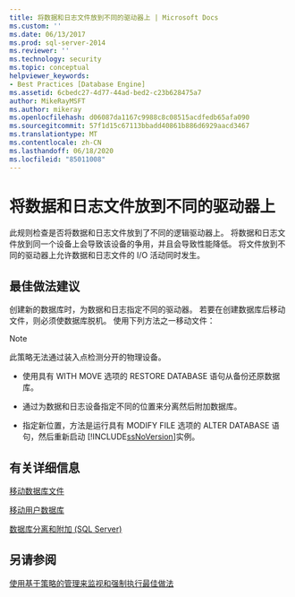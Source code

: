```yaml
---
title: 将数据和日志文件放到不同的驱动器上 | Microsoft Docs
ms.custom: ''
ms.date: 06/13/2017
ms.prod: sql-server-2014
ms.reviewer: ''
ms.technology: security
ms.topic: conceptual
helpviewer_keywords:
- Best Practices [Database Engine]
ms.assetid: 6cbedc27-4d77-44ad-bed2-c23b628475a7
author: MikeRayMSFT
ms.author: mikeray
ms.openlocfilehash: d06087da1167c9988c8c08515acdfedb65afa090
ms.sourcegitcommit: 57f1d15c67113bbadd40861b886d6929aacd3467
ms.translationtype: MT
ms.contentlocale: zh-CN
ms.lasthandoff: 06/18/2020
ms.locfileid: "85011008"
---
```

# <a name="place-data-and-log-files-on-separate-drives"></a>将数据和日志文件放到不同的驱动器上
  此规则检查是否将数据和日志文件放到了不同的逻辑驱动器上。 将数据和日志文件放到同一个设备上会导致该设备的争用，并且会导致性能降低。 将文件放到不同的驱动器上允许数据和日志文件的 I/O 活动同时发生。  
  
## <a name="best-practices-recommendations"></a>最佳做法建议  
 创建新的数据库时，为数据和日志指定不同的驱动器。 若要在创建数据库后移动文件，则必须使数据库脱机。 使用下列方法之一移动文件：  
  
> [!NOTE]  
>  此策略无法通过装入点检测分开的物理设备。  
  
-   使用具有 WITH MOVE 选项的 RESTORE DATABASE 语句从备份还原数据库。  
  
-   通过为数据和日志设备指定不同的位置来分离然后附加数据库。  
  
-   指定新位置，方法是运行具有 MODIFY FILE 选项的 ALTER DATABASE 语句，然后重新启动 [!INCLUDE[ssNoVersion](../../includes/ssnoversion-md.md)]实例。  
  
## <a name="for-more-information"></a>有关详细信息  
 [移动数据库文件](../databases/move-database-files.md)  
  
 [移动用户数据库](../databases/move-user-databases.md)  
  
 [数据库分离和附加 (SQL Server)](../databases/database-detach-and-attach-sql-server.md)  
  
## <a name="see-also"></a>另请参阅  
 [使用基于策略的管理来监视和强制执行最佳做法](monitor-and-enforce-best-practices-by-using-policy-based-management.md)  
  
  
